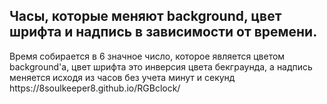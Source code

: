 <h2>Часы, которые меняют background, цвет шрифта и надпись в зависимости от времени.</h2>
Время собирается в 6 значное число, которое является цветом background'a, цвет шрифта это инверсия цвета бекграунда, а надпись меняется исходя из часов без учета минут и секунд
https://8soulkeeper8.github.io/RGBclock/
